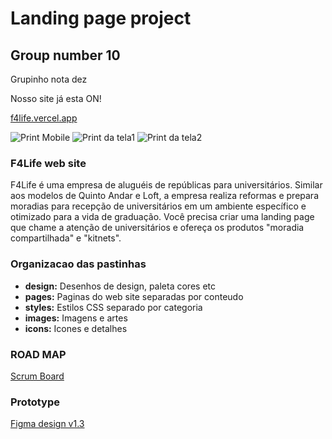 # Landing page project

## Group number 10

Grupinho nota dez

Nosso site já esta ON!

[f4life.vercel.app](https://f4life.vercel.app/)

![Print Mobile](https://github.com/url-for-picture)
![Print da tela1](https://imgur.com/6se73Su)
![Print da tela2](https://imgur.com/745110F)

### F4Life web site

F4Life é uma empresa de aluguéis de repúblicas para universitários. Similar aos modelos de Quinto Andar e Loft, a empresa realiza reformas e prepara moradias para recepção de universitários em um ambiente específico e otimizado para a vida de graduação. Você precisa criar uma landing page que chame a atenção de universitários e ofereça os produtos "moradia compartilhada" e "kitnets".

### Organizacao das pastinhas

- **design:** Desenhos de design, paleta cores etc
- **pages:** Paginas do web site separadas por conteudo
- **styles:** Estilos CSS separado por categoria
- **images:** Imagens e artes
- **icons:** Icones e detalhes

### ROAD MAP

[Scrum Board](https://trello.com/b/RWI7YcnM/f4life)

### Prototype

[Figma design v1.3](https://www.figma.com/proto/we42PgpMRbzDFYtrWTuQRc/Web-Site-Desktop?node-id=0%3A3&scaling=min-zoom)
